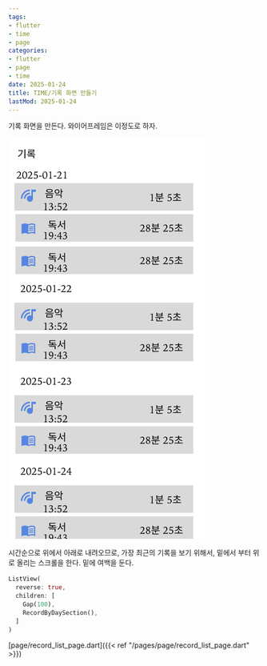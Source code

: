 ```yaml
---
tags:
- flutter
- time
- page
categories:
- flutter
- page
- time
date: 2025-01-24
title: TIME/기록 화면 만들기
lastMod: 2025-01-24
---
```



기록 화면을 만든다. 와이어프레임은 이정도로 하자.

![RecordPage.png](/assets/recordpage_1737685497865_0.png)

시간순으로 위에서 아래로 내려오므로, 가장 최근의 기록을 보기 위해서, 밑에서 부터 위로 올리는 스크롤을 한다. 밑에 여백을 둔다.

```dart
ListView(
  reverse: true,
  children: [
    Gap(100),
    RecordByDaySection(),
  ]
)  
```



[page/record_list_page.dart]({{< ref "/pages/page/record_list_page.dart" >}})






